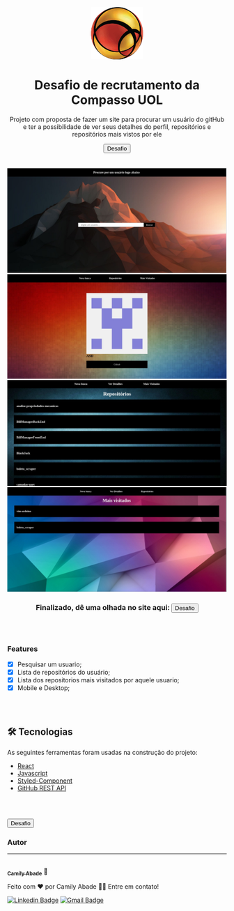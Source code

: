 <div Align='center'>
  <img src='./public/favicon.png' width='120' />

  # Desafio de recrutamento da Compasso UOL
  <p Align="center">Projeto com proposta de fazer um site para procurar um usuário do gitHub e ter a possibilidade de ver seus detalhes do perfil, repositórios e repositórios mais vistos por ele</p> 
  <a href="https://compasso-desafio.surge.sh/"><button cursor='pointer'>Desafio</button></a>

</div>
<div Align='center'>
</br>
</br>
  <div display= 'flex'>
    <img src='./public/home.jpeg' heigth='10px' />
    <img src='./public/info.jpeg' heigth='10px' />
    <img src='./public/repos.jpeg' heigth='10px' />
    <img src='./public/starred.jpeg' heigth='10px' />
  </div>

</div>

<h3 Align="center"> 
	 Finalizado, dê uma olhada no site aqui: <a href="https://compasso-desafio.surge.sh/"><button cursor='pointer'>Desafio</button></a> 
</h3>

</br>
</br>


### Features

- [x] Pesquisar um usuario;
- [x] Lista de repositórios do usuário;
- [x] Lista dos repositorios mais visitados por aquele usuario;
- [x] Mobile e Desktop;

</br>
</br>

## 🛠 Tecnologias

As seguintes ferramentas foram usadas na construção do projeto:

- [React](https://pt-br.reactjs.org/)
- [Javascript](https://developer.mozilla.org/pt-BR/docs/Web/JavaScript)
- [Styled-Component](https://styled-components.com/)
- [GitHub REST API](https://docs.github.com/en/rest)

</br>
</br>

<a href="https://compasso-desafio.surge.sh/"><button cursor='pointer'>Desafio</button></a>

### Autor
---

<a href="https://www.linkedin.com/in/camily-abade-4a663919a/">
 <img style="border-radius: 50%;" src="https://avatars.githubusercontent.com/u/72481937?v=4" width="100px;" alt=""/>
 <br />
 <sub><b>Camily Abade</b></sub></a> <a>🚀</a>


Feito com ❤️ por Camily Abade 👋🏽 Entre em contato!

[![Linkedin Badge](https://img.shields.io/badge/-Camily-blue?style=flat-square&logo=Linkedin&logoColor=white&link=https://www.linkedin.com/in/camily-abade/)](https://www.linkedin.com/in/camily-abade-4a663919a/) 
[![Gmail Badge](https://img.shields.io/badge/-camily.abade@gmail.com-c14438?style=flat-square&logo=Gmail&logoColor=white&link=mailto:camily.abade@gmail.com)](mailto:camily.abade@gmail.com)